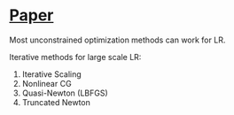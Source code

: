 # [Paper](https://www.csie.ntu.edu.tw/~cjlin/papers/logistic.pdf)

Most unconstrained optimization methods can work for LR.

Iterative methods for large scale LR:
1. Iterative Scaling
2. Nonlinear CG
3. Quasi-Newton (LBFGS)
4. Truncated Newton
